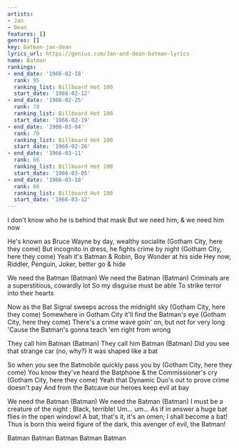 ```yaml
---
artists:
- Jan
- Dean
features: []
genres: []
key: batman-jan-dean
lyrics_url: https://genius.com/Jan-and-dean-batman-lyrics
name: Batman
rankings:
- end_date: '1966-02-18'
  rank: 95
  ranking_list: Billboard Hot 100
  start_date: '1966-02-12'
- end_date: '1966-02-25'
  rank: 78
  ranking_list: Billboard Hot 100
  start_date: '1966-02-19'
- end_date: '1966-03-04'
  rank: 70
  ranking_list: Billboard Hot 100
  start_date: '1966-02-26'
- end_date: '1966-03-11'
  rank: 66
  ranking_list: Billboard Hot 100
  start_date: '1966-03-05'
- end_date: '1966-03-18'
  rank: 66
  ranking_list: Billboard Hot 100
  start_date: '1966-03-12'
---
```

I don't know who he is behind that mask
But we need him, & we need him now

He's known as Bruce Wayne by day, wealthy socialite
(Gotham City, here they come)
But incognito in dress, he fights crime by night
(Gotham City, here they come)
Yeah it's Batman & Robin, Boy Wonder at his side
Hey now, Riddler, Penguin, Joker, better go & hide


We need the Batman (Batman)
We need the Batman (Batman)
Criminals are a superstitious, cowardly lot
So my disguise must be able
To strike terror into their hearts

Now as the Bat Signal sweeps across the midnight sky
(Gotham City, here they come)
Somewhere in Gotham City it'll find the Batman's eye
(Gotham City, here they come)
There's a crime wave goin' on, but not for very long
'Cause the Batman's gonna teach 'em right from wrong

They call him Batman (Batman)
They call him Batman (Batman)
Did you see that strange car (no, why?)
It was shaped like a bat


So when you see the Batmobile quickly pass you by
(Gotham City, here they come)
You know they've heard the Batphone & the Commissioner's cry
(Gotham City, here they come)
Yeah that Dynamic Duo's out to prove crime doesn't pay
And from the Batcave our heroes keep evil at bay

We need the Batman (Batman)
We need the Batman (Batman)
I must be a creature of the night
:
Black, terrible! Um... um... 
As if in answer a huge bat flies in the open window!
A bat, that's it, it's an omen; I shall become a bat!
Thus is born this weird figure of the dark, this avenger of evil, the Batman!

Batman Batman
Batman Batman
Batman
